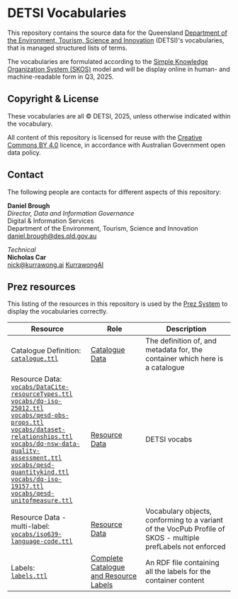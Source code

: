# DETSI Vocabularies

This repository contains the source data for the Queensland [Department of the Environment, Tourism, Science and Innovation](https://www.detsi.qld.gov.au/) (DETSI)'s  vocabularies, that is managed structured lists of terms.

The vocabularies are formulated according to the [Simple Knowledge Organization System (SKOS)](https://www.w3.org/TR/skos-reference/) model and will be display online in human- and machine-readable form in Q3, 2025.

## Copyright & License

These vocabularies are all &copy; DETSI, 2025, unless otherwise indicated within the vocabulary.

All content of this repository is licensed for reuse with the [Creative Commons BY 4.0](https://creativecommons.org/licenses/by/4.0/) licence, in accordance with Australian Government open data policy.


## Contact

The following people are contacts for different aspects of this repository:
 
**Daniel Brough**  
_Director, Data and Information Governance_  
Digital & Information Services  
Department of the Environment, Tourism, Science and Innovation  
<daniel.brough@des.qld.gov.au>  


_Technical_  
**Nicholas Car**  
<nick@kurrawong.ai>
[KurrawongAI](https://kurrawong.ai)


## Prez resources

This listing of the resources in this repository is used by the [Prez System](https://kurrawong.ai/products/prez/) to display the vocabularies correctly.

| Resource                                                                                                                                                                                                                                                                                                                                                                                                                                                                                                                                                                                           | Role                                                                                                                | Description                                                                                                  |
|----------------------------------------------------------------------------------------------------------------------------------------------------------------------------------------------------------------------------------------------------------------------------------------------------------------------------------------------------------------------------------------------------------------------------------------------------------------------------------------------------------------------------------------------------------------------------------------------------|---------------------------------------------------------------------------------------------------------------------|--------------------------------------------------------------------------------------------------------------|
| Catalogue Definition:<br />[`catalogue.ttl`](catalogue.ttl)                                                                                                                                                                                                                                                                                                                                                                                                                                                                                                                                        | [Catalogue Data](https://prez.dev/ManifestResourceRoles/CatalogueData)                                              | The definition of, and metadata for, the container which here is a catalogue                                 |
| Resource Data:<br />[`vocabs/DataCite-resourceTypes.ttl`](vocabs/DataCite-resourceTypes.ttl)<br />[`vocabs/dq-iso-25012.ttl`](vocabs/dq-iso-25012.ttl)<br />[`vocabs/qesd-obs-props.ttl`](vocabs/qesd-obs-props.ttl)<br />[`vocabs/dataset-relationships.ttl`](vocabs/dataset-relationships.ttl)<br />[`vocabs/dq-nsw-data-quality-assessment.ttl`](vocabs/dq-nsw-data-quality-assessment.ttl)<br />[`vocabs/qesd-quantitykind.ttl`](vocabs/qesd-quantitykind.ttl)<br />[`vocabs/dq-iso-19157.ttl`](vocabs/dq-iso-19157.ttl)<br />[`vocabs/qesd-unitofmeasure.ttl`](vocabs/qesd-unitofmeasure.ttl) | [Resource Data](https://prez.dev/ManifestResourceRoles/ResourceData)                                                | DETSI vocabs                                                                                                 |
| Resource Data - multi-label:<br />[`vocabs/iso639-language-code.ttl`](vocabs/iso639-language-code.ttl)                                                                                                                                                                                                                                                                                                                                                                                                                                                                                             | [Resource Data](https://prez.dev/ManifestResourceRoles/ResourceData)                                                | Vocabulary objects, conforming to a variant of the VocPub Profile of SKOS - multiple prefLabels not enforced |
| Labels:<br />[`labels.ttl`](labels.ttl)                                                                                                                                                                                                                                                                                                                                                                                                                                                                                                                                                            | [Complete Catalogue and Resource Labels](https://prez.dev/ManifestResourceRoles/CompleteCatalogueAndResourceLabels) | An RDF file containing all the labels for the container content                                              |

